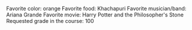 Favorite color: orange
Favorite food: Khachapuri
Favorite musician/band: Ariana Grande
Favorite movie: Harry Potter and the Philosopher's Stone
Requested grade in the course: 100
